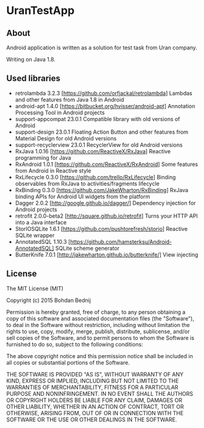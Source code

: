 # UranTestApp

## About
Android application is written as a solution for test task from Uran company.

Writing on Java 1.8.

## Used libraries
- retrolambda 3.2.3 [https://github.com/orfjackal/retrolambda] Lambdas and other features from Java 1.8 in Android
- android-apt 1.4.0 [https://bitbucket.org/hvisser/android-apt] Annotation Processing Tool in Android projects 
- support-appcompat 23.0.1 Compatible library with old versions of Android
- support-design 23.0.1 Floating Action Button and other features from Material Design for old Android versions
- support-recyclerview 23.0.1 RecyclerView for old Android versions
- RxJava 1.0.16 [https://github.com/ReactiveX/RxJava] Reactive programming for Java
- RxAndroid 1.0.1 [https://github.com/ReactiveX/RxAndroid] Some features from Android in Reactive style
- RxLifecycle 0.3.0 [https://github.com/trello/RxLifecycle] Binding observables from RxJava to activities/fragments lifecycle
- RxBinding 0.3.0 [https://github.com/JakeWharton/RxBinding] RxJava binding APIs for Android UI widgets from the platform
- Dagger 2.0.2 [http://google.github.io/dagger/] Dependency injection for Android projects
- retrofit 2.0.0-beta2 [http://square.github.io/retrofit] Turns your HTTP API into a Java interface
- StorIOSQLite 1.6.1 [https://github.com/pushtorefresh/storio] Reactive SQLite wrapper
- AnnotatedSQL 1.10.3 [https://github.com/hamsterksu/Android-AnnotatedSQL] SQLite scheme generator
- ButterKnife 7.0.1 [http://jakewharton.github.io/butterknife/] View injecting

## License
The MIT License (MIT)

Copyright (c) 2015 Bohdan Bednij

Permission is hereby granted, free of charge, to any person obtaining a copy
of this software and associated documentation files (the "Software"), to deal
in the Software without restriction, including without limitation the rights
to use, copy, modify, merge, publish, distribute, sublicense, and/or sell
copies of the Software, and to permit persons to whom the Software is
furnished to do so, subject to the following conditions:

The above copyright notice and this permission notice shall be included in all
copies or substantial portions of the Software.

THE SOFTWARE IS PROVIDED "AS IS", WITHOUT WARRANTY OF ANY KIND, EXPRESS OR
IMPLIED, INCLUDING BUT NOT LIMITED TO THE WARRANTIES OF MERCHANTABILITY,
FITNESS FOR A PARTICULAR PURPOSE AND NONINFRINGEMENT. IN NO EVENT SHALL THE
AUTHORS OR COPYRIGHT HOLDERS BE LIABLE FOR ANY CLAIM, DAMAGES OR OTHER
LIABILITY, WHETHER IN AN ACTION OF CONTRACT, TORT OR OTHERWISE, ARISING FROM,
OUT OF OR IN CONNECTION WITH THE SOFTWARE OR THE USE OR OTHER DEALINGS IN THE
SOFTWARE.

